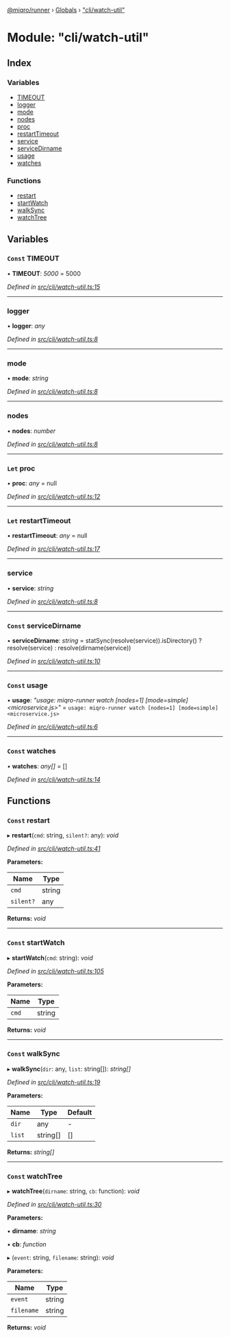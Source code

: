 [@miqro/runner](../README.md) › [Globals](../globals.md) › ["cli/watch-util"](_cli_watch_util_.md)

# Module: "cli/watch-util"

## Index

### Variables

* [TIMEOUT](_cli_watch_util_.md#const-timeout)
* [logger](_cli_watch_util_.md#logger)
* [mode](_cli_watch_util_.md#mode)
* [nodes](_cli_watch_util_.md#nodes)
* [proc](_cli_watch_util_.md#let-proc)
* [restartTimeout](_cli_watch_util_.md#let-restarttimeout)
* [service](_cli_watch_util_.md#service)
* [serviceDirname](_cli_watch_util_.md#const-servicedirname)
* [usage](_cli_watch_util_.md#const-usage)
* [watches](_cli_watch_util_.md#const-watches)

### Functions

* [restart](_cli_watch_util_.md#const-restart)
* [startWatch](_cli_watch_util_.md#const-startwatch)
* [walkSync](_cli_watch_util_.md#const-walksync)
* [watchTree](_cli_watch_util_.md#const-watchtree)

## Variables

### `Const` TIMEOUT

• **TIMEOUT**: *5000* = 5000

*Defined in [src/cli/watch-util.ts:15](https://github.com/claukers/miqro-runner/blob/ac4b2c9/src/cli/watch-util.ts#L15)*

___

###  logger

• **logger**: *any*

*Defined in [src/cli/watch-util.ts:8](https://github.com/claukers/miqro-runner/blob/ac4b2c9/src/cli/watch-util.ts#L8)*

___

###  mode

• **mode**: *string*

*Defined in [src/cli/watch-util.ts:8](https://github.com/claukers/miqro-runner/blob/ac4b2c9/src/cli/watch-util.ts#L8)*

___

###  nodes

• **nodes**: *number*

*Defined in [src/cli/watch-util.ts:8](https://github.com/claukers/miqro-runner/blob/ac4b2c9/src/cli/watch-util.ts#L8)*

___

### `Let` proc

• **proc**: *any* = null

*Defined in [src/cli/watch-util.ts:12](https://github.com/claukers/miqro-runner/blob/ac4b2c9/src/cli/watch-util.ts#L12)*

___

### `Let` restartTimeout

• **restartTimeout**: *any* = null

*Defined in [src/cli/watch-util.ts:17](https://github.com/claukers/miqro-runner/blob/ac4b2c9/src/cli/watch-util.ts#L17)*

___

###  service

• **service**: *string*

*Defined in [src/cli/watch-util.ts:8](https://github.com/claukers/miqro-runner/blob/ac4b2c9/src/cli/watch-util.ts#L8)*

___

### `Const` serviceDirname

• **serviceDirname**: *string* = statSync(resolve(service)).isDirectory() ? resolve(service) : resolve(dirname(service))

*Defined in [src/cli/watch-util.ts:10](https://github.com/claukers/miqro-runner/blob/ac4b2c9/src/cli/watch-util.ts#L10)*

___

### `Const` usage

• **usage**: *"usage: miqro-runner watch [nodes=1] [mode=simple] <microservice.js>"* = `usage: miqro-runner watch [nodes=1] [mode=simple] <microservice.js>`

*Defined in [src/cli/watch-util.ts:6](https://github.com/claukers/miqro-runner/blob/ac4b2c9/src/cli/watch-util.ts#L6)*

___

### `Const` watches

• **watches**: *any[]* = []

*Defined in [src/cli/watch-util.ts:14](https://github.com/claukers/miqro-runner/blob/ac4b2c9/src/cli/watch-util.ts#L14)*

## Functions

### `Const` restart

▸ **restart**(`cmd`: string, `silent?`: any): *void*

*Defined in [src/cli/watch-util.ts:41](https://github.com/claukers/miqro-runner/blob/ac4b2c9/src/cli/watch-util.ts#L41)*

**Parameters:**

Name | Type |
------ | ------ |
`cmd` | string |
`silent?` | any |

**Returns:** *void*

___

### `Const` startWatch

▸ **startWatch**(`cmd`: string): *void*

*Defined in [src/cli/watch-util.ts:105](https://github.com/claukers/miqro-runner/blob/ac4b2c9/src/cli/watch-util.ts#L105)*

**Parameters:**

Name | Type |
------ | ------ |
`cmd` | string |

**Returns:** *void*

___

### `Const` walkSync

▸ **walkSync**(`dir`: any, `list`: string[]): *string[]*

*Defined in [src/cli/watch-util.ts:19](https://github.com/claukers/miqro-runner/blob/ac4b2c9/src/cli/watch-util.ts#L19)*

**Parameters:**

Name | Type | Default |
------ | ------ | ------ |
`dir` | any | - |
`list` | string[] | [] |

**Returns:** *string[]*

___

### `Const` watchTree

▸ **watchTree**(`dirname`: string, `cb`: function): *void*

*Defined in [src/cli/watch-util.ts:30](https://github.com/claukers/miqro-runner/blob/ac4b2c9/src/cli/watch-util.ts#L30)*

**Parameters:**

▪ **dirname**: *string*

▪ **cb**: *function*

▸ (`event`: string, `filename`: string): *void*

**Parameters:**

Name | Type |
------ | ------ |
`event` | string |
`filename` | string |

**Returns:** *void*
